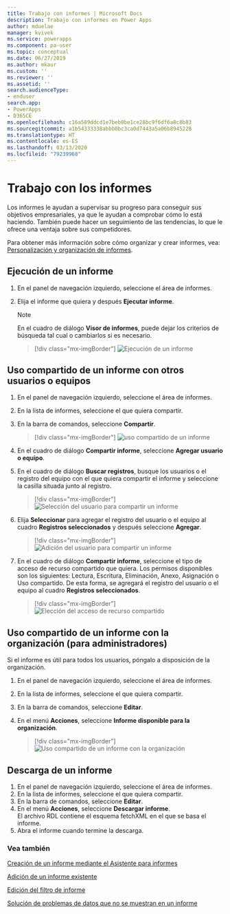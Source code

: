 ```yaml
---
title: Trabajo con informes | Microsoft Docs
description: Trabajo con informes en Power Apps
author: mduelae
manager: kvivek
ms.service: powerapps
ms.component: pa-user
ms.topic: conceptual
ms.date: 06/27/2019
ms.author: mkaur
ms.custom: ''
ms.reviewer: ''
ms.assetid: ''
search.audienceType:
- enduser
search.app:
- PowerApps
- D365CE
ms.openlocfilehash: c16a589ddcd1e7beb0be1ce28bc9f6df6a8c8b83
ms.sourcegitcommit: a1b54333338abbb0bc3ca0d7443a5a06b8945228
ms.translationtype: HT
ms.contentlocale: es-ES
ms.lasthandoff: 03/13/2020
ms.locfileid: "79239968"
---
```

# <a name="work-with-reports"></a>Trabajo con los informes

Los informes le ayudan a supervisar su progreso para conseguir sus objetivos empresariales, ya que le ayudan a comprobar cómo lo está haciendo. También puede hacer un seguimiento de las tendencias, lo que le ofrece una ventaja sobre sus competidores.  

Para obtener más información sobre cómo organizar y crear informes, vea: [Personalización y organización de informes](https://docs.microsoft.com/powerapps/maker/model-driven-apps/add-reporting-to-app).
  
## <a name="run-a-report"></a>Ejecución de un informe  
  
1. En el panel de navegación izquierdo, seleccione el área de informes. 
2. Elija el informe que quiera y después **Ejecutar informe**.  
  
   > [!NOTE]
   >  En el cuadro de diálogo **Visor de informes**, puede dejar los criterios de búsqueda tal cual o cambiarlos si es necesario.  
   
   > [!div class="mx-imgBorder"]
   > ![Ejecución de un informe](media/report-run.png "Ejecución de un informe")
 
  
## <a name="share-a-report-with-other-users-or-teams"></a>Uso compartido de un informe con otros usuarios o equipos    

1. En el panel de navegación izquierdo, seleccione el área de informes.  
2. En la lista de informes, seleccione el que quiera compartir.  
3. En la barra de comandos, seleccione **Compartir**.

   > [!div class="mx-imgBorder"]
   > ![uso compartido de un informe](media/report-share.png "Uso compartido de un informe")
  
4. En el cuadro de diálogo **Compartir informe**, seleccione **Agregar usuario o equipo**.    
5. En el cuadro de diálogo **Buscar registros**, busque los usuarios o el registro del equipo con el que quiera compartir el informe y seleccione la casilla situada junto al registro.

   > [!div class="mx-imgBorder"]
   > ![Selección del usuario para compartir un informe](media/report-share1.png "Selección de un usuario para compartir el informe")

6. Elija **Seleccionar** para agregar el registro del usuario o el equipo al cuadro **Registros seleccionados** y después seleccione **Agregar**.

   > [!div class="mx-imgBorder"]
   > ![Adición del usuario para compartir un informe](media/report-share2.png "Adición del usuario para compartir el informe")
  
7. En el cuadro de diálogo **Compartir informe**, seleccione el tipo de acceso de recurso compartido que quiera. Los permisos disponibles son los siguientes: Lectura, Escritura, Eliminación, Anexo, Asignación o Uso compartido. De esta forma, se agregará el registro del usuario o el equipo al cuadro **Registros seleccionados**.

   > [!div class="mx-imgBorder"]
   > ![Elección del acceso de recurso compartido](media/report-share3.png "Elección del acceso de recurso compartido")
  

## <a name="share-a-report-with-your-organization-for-admins"></a>Uso compartido de un informe con la organización (para administradores)
 Si el informe es útil para todos los usuarios, póngalo a disposición de la organización.  

1. En el panel de navegación izquierdo, seleccione el área de informes.  
2. En la lista de informes, seleccione el que quiera compartir.  
3. En la barra de comandos, seleccione **Editar**.  
4. En el menú **Acciones**, seleccione **Informe disponible para la organización**.  
  
   > [!div class="mx-imgBorder"]
   > ![Uso compartido de un informe con la organización](media/report-share4.png "Uso compartido de un informe con la organización")

## <a name="download-a-report"></a>Descarga de un informe

1. En el panel de navegación izquierdo, seleccione el área de informes. 
2. En la lista de informes, seleccione el que quiera compartir.  
3. En la barra de comandos, seleccione **Editar**.  
4. En el menú **Acciones**, seleccione **Descargar informe**.  
El archivo RDL contiene el esquema fetchXML en el que se basa el informe.
5. Abra el informe cuando termine la descarga.





### <a name="see-also"></a>Vea también

[Creación de un informe mediante el Asistente para informes](create-report-with-wizard.md)

[Adición de un informe existente](add-existing-report.md)

[Edición del filtro de informe](edit-report-filter.md)

[Solución de problemas de datos que no se muestran en un informe](troubleshoot-reports.md)


